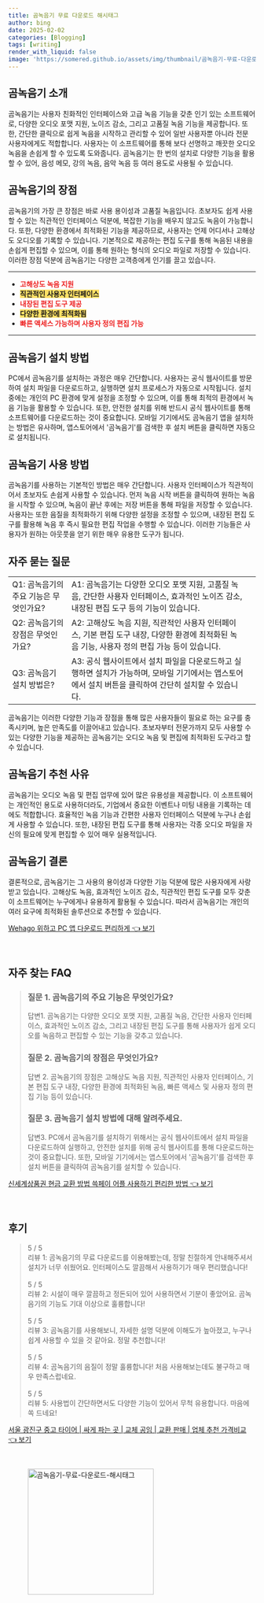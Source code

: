 ```yaml
---
title: 곰녹음기 무료 다운로드 해시태그
author: bing
date: 2025-02-02
categories: [Blogging]
tags: [writing]
render_with_liquid: false
image: 'https://somered.github.io/assets/img/thumbnail/곰녹음기-무료-다운로드-해시태그.webp'
---
```



<h2 id='곰녹음기_소개'>곰녹음기 소개</h2>

<p>곰녹음기는 사용자 친화적인 인터페이스와 고급 녹음 기능을 갖춘 인기 있는 소프트웨어로, 다양한 오디오 포맷 지원, 노이즈 감소, 그리고 고품질 녹음 기능을 제공합니다. 또한, 간단한 클릭으로 쉽게 녹음을 시작하고 관리할 수 있어 일반 사용자뿐 아니라 전문 사용자에게도 적합합니다. 사용자는 이 소프트웨어를 통해 보다 선명하고 깨끗한 오디오 녹음을 손쉽게 할 수 있도록 도와줍니다. 곰녹음기는 한 번의 설치로 다양한 기능을 활용할 수 있어, 음성 메모, 강의 녹음, 음악 녹음 등 여러 용도로 사용될 수 있습니다.</p>

<h2 id='곰녹음기_장점'>곰녹음기의 장점</h2>

<p>곰녹음기의 가장 큰 장점은 바로 사용 용이성과 고품질 녹음입니다. 초보자도 쉽게 사용할 수 있는 직관적인 인터페이스 덕분에, 복잡한 기능을 배우지 않고도 녹음이 가능합니다. 또한, 다양한 환경에서 최적화된 기능을 제공하므로, 사용자는 언제 어디서나 고해상도 오디오를 기록할 수 있습니다. 기본적으로 제공하는 편집 도구를 통해 녹음된 내용을 손쉽게 편집할 수 있으며, 이를 통해 원하는 형식의 오디오 파일로 저장할 수 있습니다. 이러한 장점 덕분에 곰녹음기는 다양한 고객층에게 인기를 끌고 있습니다.</p>

<hr />

<ul>
    <li><b><span style="color: #ee2323;">고해상도 녹음 지원</span></b></li>
    <li><b><span style="background-color: #ffe066;">직관적인 사용자 인터페이스</span></b></li>
    <li><b><span style="color: #ee2323;">내장된 편집 도구 제공</span></b></li>
    <li><b><span style="background-color: #ffe066;">다양한 환경에 최적화됨</span></b></li>
    <li><b><span style="color: #ee2323;">빠른 액세스 가능하며 사용자 정의 편집 가능</span></b></li>
</ul>

<hr />

<h2 id='곰녹음기_설치_방법'>곰녹음기 설치 방법</h2>

<p>PC에서 곰녹음기를 설치하는 과정은 매우 간단합니다. 사용자는 공식 웹사이트를 방문하여 설치 파일을 다운로드하고, 실행하면 설치 프로세스가 자동으로 시작됩니다. 설치 중에는 개인의 PC 환경에 맞게 설정을 조정할 수 있으며, 이를 통해 최적의 환경에서 녹음 기능을 활용할 수 있습니다. 또한, 안전한 설치를 위해 반드시 공식 웹사이트를 통해 소프트웨어를 다운로드하는 것이 중요합니다. 모바일 기기에서도 곰녹음기 앱을 설치하는 방법은 유사하며, 앱스토어에서 '곰녹음기'를 검색한 후 설치 버튼을 클릭하면 자동으로 설치됩니다.</p>

<h2 id='곰녹음기_사용_방법'>곰녹음기 사용 방법</h2>

<p>곰녹음기를 사용하는 기본적인 방법은 매우 간단합니다. 사용자 인터페이스가 직관적이어서 초보자도 손쉽게 사용할 수 있습니다. 먼저 녹음 시작 버튼을 클릭하여 원하는 녹음을 시작할 수 있으며, 녹음이 끝난 후에는 저장 버튼을 통해 파일을 저장할 수 있습니다. 사용자는 또한 음질을 최적화하기 위해 다양한 설정을 조정할 수 있으며, 내장된 편집 도구를 활용해 녹음 후 즉시 필요한 편집 작업을 수행할 수 있습니다. 이러한 기능들은 사용자가 원하는 아웃풋을 얻기 위한 매우 유용한 도구가 됩니다.</p>

<h2 id='자주_묻는_질문'>자주 묻는 질문</h2>

<table>
    <tr>
        <td>Q1: 곰녹음기의 주요 기능은 무엇인가요?</td>
        <td>A1: 곰녹음기는 다양한 오디오 포맷 지원, 고품질 녹음, 간단한 사용자 인터페이스, 효과적인 노이즈 감소, 내장된 편집 도구 등의 기능이 있습니다.</td>
        <td> </td>
    </tr>
    <tr>
        <td>Q2: 곰녹음기의 장점은 무엇인가요?</td>
        <td>A2: 고해상도 녹음 지원, 직관적인 사용자 인터페이스, 기본 편집 도구 내장, 다양한 환경에 최적화된 녹음 기능, 사용자 정의 편집 가능 등이 있습니다.</td>
        <td> </td>
    </tr>
    <tr>
        <td>Q3: 곰녹음기 설치 방법은?</td>
        <td>A3: 공식 웹사이트에서 설치 파일을 다운로드하고 실행하면 설치가 가능하며, 모바일 기기에서는 앱스토어에서 설치 버튼을 클릭하여 간단히 설치할 수 있습니다.</td>
        <td> </td>
    </tr>
</table>

<p>곰녹음기는 이러한 다양한 기능과 장점을 통해 많은 사용자들이 필요로 하는 요구를 충족시키며, 높은 만족도를 이끌어내고 있습니다. 초보자부터 전문가까지 모두 사용할 수 있는 다양한 기능을 제공하는 곰녹음기는 오디오 녹음 및 편집에 최적화된 도구라고 할 수 있습니다.</p>

<h2 id='곰녹음기_추천_사유'>곰녹음기 추천 사유</h2>

<p>곰녹음기는 오디오 녹음 및 편집 업무에 있어 많은 유용성을 제공합니다. 이 소프트웨어는 개인적인 용도로 사용하더라도, 기업에서 중요한 이벤트나 미팅 내용을 기록하는 데에도 적합합니다. 효율적인 녹음 기능과 간편한 사용자 인터페이스 덕분에 누구나 손쉽게 사용할 수 있습니다. 또한, 내장된 편집 도구를 통해 사용자는 각종 오디오 파일을 자신의 필요에 맞게 편집할 수 있어 매우 실용적입니다.</p>

<h2 id='곰녹음기_결론'>곰녹음기 결론</h2>

<p>결론적으로, 곰녹음기는 그 사용의 용이성과 다양한 기능 덕분에 많은 사용자에게 사랑받고 있습니다. 고해상도 녹음, 효과적인 노이즈 감소, 직관적인 편집 도구를 모두 갖춘 이 소프트웨어는 누구에게나 유용하게 활용될 수 있습니다. 따라서 곰녹음기는 개인의 여러 요구에 최적화된 솔루션으로 추천할 수 있습니다.</p>


<p><a class="click-button" title="Wehago 위하고 PC 앱 다운로드 편리하게" href="https://somered.github.io/posts/Wehago-%EC%9C%84%ED%95%98%EA%B3%A0-PC-%EC%95%B1-%EB%8B%A4%EC%9A%B4%EB%A1%9C%EB%93%9C-%ED%8E%B8%EB%A6%AC%ED%95%98%EA%B2%8C/" rel="dofollow">Wehago 위하고 PC 앱 다운로드 편리하게 👈 보기</a></p><br>
<h2 id='자주_찾는_FAQ'>자주 찾는 FAQ</h2>
<div itemscope="" itemtype="https://schema.org/FAQPage"> 
<blockquote> 
<div itemscope="" itemprop="mainEntity" itemtype="https://schema.org/Question"> 
<h3 itemprop="name">질문 1. 곰녹음기의 주요 기능은 무엇인가요?</h3> 
<div itemscope="" itemprop="acceptedAnswer" itemtype="https://schema.org/Answer"> 
<span itemprop="text"> 
<p>답변1. 곰녹음기는 다양한 오디오 포맷 지원, 고품질 녹음, 간단한 사용자 인터페이스, 효과적인 노이즈 감소, 그리고 내장된 편집 도구를 통해 사용자가 쉽게 오디오를 녹음하고 편집할 수 있는 기능을 갖추고 있습니다.</p> 
</span> 
</div> 
</div> 
<div itemscope="" itemprop="mainEntity" itemtype="https://schema.org/Question"> 
<h3 itemprop="name">질문 2. 곰녹음기의 장점은 무엇인가요?</h3> 
<div itemscope="" itemprop="acceptedAnswer" itemtype="https://schema.org/Answer"> 
<span itemprop="text"> 
<p>답변 2. 곰녹음기의 장점은 고해상도 녹음 지원, 직관적인 사용자 인터페이스, 기본 편집 도구 내장, 다양한 환경에 최적화된 녹음, 빠른 액세스 및 사용자 정의 편집 기능 등이 있습니다.</p> 
</span> 
</div> 
</div> 
<div itemscope="" itemprop="mainEntity" itemtype="https://schema.org/Question"> 
<h3 itemprop="name">질문 3. 곰녹음기 설치 방법에 대해 알려주세요.</h3> 
<div itemscope="" itemprop="acceptedAnswer" itemtype="https://schema.org/Answer"> 
<span itemprop="text"> 
<p>답변3. PC에서 곰녹음기를 설치하기 위해서는 공식 웹사이트에서 설치 파일을 다운로드하여 실행하고, 안전한 설치를 위해 공식 웹사이트를 통해 다운로드하는 것이 중요합니다. 또한, 모바일 기기에서는 앱스토어에서 '곰녹음기'를 검색한 후 설치 버튼을 클릭하여 곰녹음기를 설치할 수 있습니다.</p> 
</span> 
</div> 
</div> 
</blockquote> 
</div>
<p><a class="click-button" title="신세계상품권 현금 교환 방법 쓱페이 어플 사용하기 편리한 방법" href="https://somered.github.io/posts/%EC%8B%A0%EC%84%B8%EA%B3%84%EC%83%81%ED%92%88%EA%B6%8C-%ED%98%84%EA%B8%88-%EA%B5%90%ED%99%98-%EB%B0%A9%EB%B2%95-%EC%93%B1%ED%8E%98%EC%9D%B4-%EC%96%B4%ED%94%8C-%EC%82%AC%EC%9A%A9%ED%95%98%EA%B8%B0-%ED%8E%B8%EB%A6%AC%ED%95%9C-%EB%B0%A9%EB%B2%95/" rel="dofollow">신세계상품권 현금 교환 방법 쓱페이 어플 사용하기 편리한 방법 👈 보기</a></p><br>
<h2 id='후기'>후기</h2>
<div itemscope itemtype="https://schema.org/Product">
  <blockquote>
  <div itemprop="review" itemscope itemtype="https://schema.org/Review">
      <div itemprop="reviewRating" itemscope itemtype="https://schema.org/Rating"> <span itemprop="ratingValue">5</span> / <span itemprop="bestRating">5</span> </div>
      <span itemprop="reviewBody">리뷰 1: 곰녹음기의 무료 다운로드를 이용해봤는데, 정말 친절하게 안내해주셔서 설치가 너무 쉬웠어요. 인터페이스도 깔끔해서 사용하기가 매우 편리했습니다!</span>
  </div>
  <br>
  <div itemprop="review" itemscope itemtype="https://schema.org/Review">
      <div itemprop="reviewRating" itemscope itemtype="https://schema.org/Rating"> <span itemprop="ratingValue">5</span> / <span itemprop="bestRating">5</span> </div>
      <span itemprop="reviewBody">리뷰 2: 시설이 매우 깔끔하고 정돈되어 있어 사용하면서 기분이 좋았어요. 곰녹음기의 기능도 기대 이상으로 훌륭합니다!</span>
  </div>
  <br>
  <div itemprop="review" itemscope itemtype="https://schema.org/Review">
      <div itemprop="reviewRating" itemscope itemtype="https://schema.org/Rating"> <span itemprop="ratingValue">5</span> / <span itemprop="bestRating">5</span> </div>
      <span itemprop="reviewBody">리뷰 3: 곰녹음기를 사용해보니, 자세한 설명 덕분에 이해도가 높아졌고, 누구나 쉽게 사용할 수 있을 것 같아요. 정말 추천합니다!</span>
  </div>
  <br>
  <div itemprop="review" itemscope itemtype="https://schema.org/Review">
      <div itemprop="reviewRating" itemscope itemtype="https://schema.org/Rating"> <span itemprop="ratingValue">5</span> / <span itemprop="bestRating">5</span> </div>
      <span itemprop="reviewBody">리뷰 4: 곰녹음기의 음질이 정말 훌륭합니다! 처음 사용해보는데도 불구하고 매우 만족스럽네요.</span>
  </div>
  <br>
  <div itemprop="review" itemscope itemtype="https://schema.org/Review">
      <div itemprop="reviewRating" itemscope itemtype="https://schema.org/Rating"> <span itemprop="ratingValue">5</span> / <span itemprop="bestRating">5</span> </div>
      <span itemprop="reviewBody">리뷰 5: 사용법이 간단하면서도 다양한 기능이 있어서 무척 유용합니다. 마음에 쏙 드네요!</span>
  </div>
  </blockquote>
</div>
<p><a class="click-button" title="서울 광진구 중고 타이어 | 싸게 파는 곳 | 교체 공임 | 교환 판매 | 업체 추천 가격비교" href="https://somered.github.io/posts/%EC%84%9C%EC%9A%B8-%EA%B4%91%EC%A7%84%EA%B5%AC-%EC%A4%91%EA%B3%A0-%ED%83%80%EC%9D%B4%EC%96%B4-%EC%8B%B8%EA%B2%8C-%ED%8C%8C%EB%8A%94-%EA%B3%B3-%EA%B5%90%EC%B2%B4-%EA%B3%B5%EC%9E%84-%EA%B5%90%ED%99%98-%ED%8C%90%EB%A7%A4-%EC%97%85%EC%B2%B4-%EC%B6%94%EC%B2%9C-%EA%B0%80%EA%B2%A9%EB%B9%84%EA%B5%90/" rel="dofollow">서울 광진구 중고 타이어 | 싸게 파는 곳 | 교체 공임 | 교환 판매 | 업체 추천 가격비교 👈 보기</a></p><br>
<figure class="image"><img src="https://somered.github.io/assets/img/thumbnail/곰녹음기-무료-다운로드-해시태그.webp" alt="곰녹음기-무료-다운로드-해시태그" width="256" height="256"></figure>